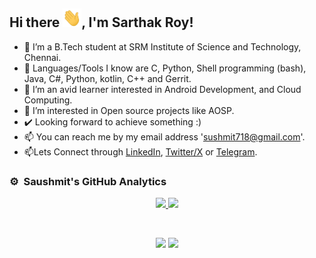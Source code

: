 

<h2>Hi there <img src="https://raw.githubusercontent.com/ABSphreak/ABSphreak/master/gifs/Hi.gif" width="30px" height="30px">, I'm Sarthak Roy!</h2>

- 🌱 I’m a B.Tech student at SRM Institute of Science and Technology, Chennai.
- 👀 Languages/Tools I know are C, Python, Shell programming (bash), Java, C#, Python, kotlin, C++ and Gerrit.
- 💞️ I’m an avid learner interested in Android Development, and Cloud Computing.
- 👀 I’m interested in Open source projects like AOSP.
- ✔️ Looking forward to achieve something :)
- 📫 You can reach me by my email address 'sushmit718@gmail.com'.
- 📫Lets Connect through <a href="https://www.linkedin.com/in/redducc">LinkedIn</a>, <a href="https://twitter.com/sarthak2002">Twitter/X</a> or <a href="https://t.me/redducc">Telegram</a>.

### ⚙️ &nbsp;Saushmit's GitHub Analytics
<p align="center">
<a href="https://github.com/redducc">
<img height="180em" src="https://github-readme-stats-eight-theta.vercel.app/api?username=redducc&show_icons=true&theme=nightowl&include_all_commits=true&count_private=true"/>
<img height="180em" src="https://github-readme-stats-eight-theta.vercel.app/api/top-langs/?username=redducc&layout=compact&langs_count=8&theme=nightowl"/>
</a>
</p>

<br>

<p align="center">
 <img src="https://komarev.com/ghpvc/?username=redducc&style=flat-square"/>
 <img src="https://img.shields.io/badge/dynamic/json?logo=github&label=GitHub+Followers&labelColor=282c34&color=181717&query=%24.data.totalSubs&url=https%3A%2F%2Fapi.spencerwoo.com%2Fsubstats%2F%3Fsource%3Dgithub%26queryKey%3Dredducc&longCache=true"/>
</p>
